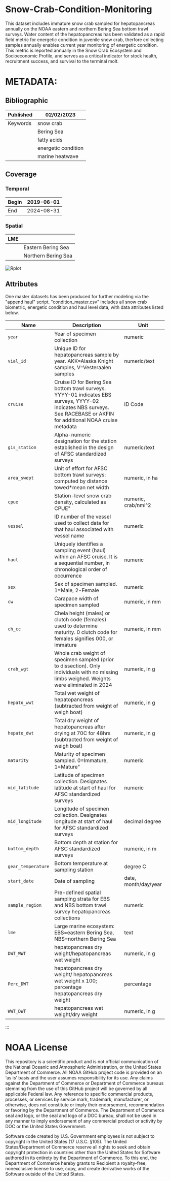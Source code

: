 # Snow-Crab-Condition-Monitoring
This dataset includes immature snow crab sampled for hepatopancreas annually on the NOAA eastern and northern Bering Sea bottom trawl surveys. Water content of the hepatopancreas has been validated as a rapid field metric for energetic condition in juvenile snow crab, therfore collecting samples annually enables current year monitoring of energetic condition. This metric is reported annually in the Snow Crab Ecosystem and Socioeconomic Profile, and serves as a critical indicator for stock health, recruitment success, and survival to the terminal molt. 

# METADATA:

Bibliographic
-------------

| Published     | 02/02/2023   |
| ------------- | ------------- |
| Keywords      | snow crab |
|               |   Bering Sea |
|               |  fatty acids |
|               | energetic condition |
|               | marine heatwave |

 

Coverage
--------

### Temporal

| Begin    | 2019-06-01 |
| ------------- | ------|
| End   | 2024-08-31 |

 
 

### Spatial

| LME     |                     |
| ------------- | ------------- |
|                | Eastern Bering Sea |
|               |   Northern Bering Sea |

![Rplot](https://github.com/Erin-Fedewa-NOAA/Snow-Crab-Condition/blob/main/figures/data%20exploration/n_year.png?raw=true)



Attributes
----------
One master datasets has been produced for further modeling via the "append haul" script. "condition_master.csv" includes all snow crab biometric, energetic condition and haul level data, with data attributes listed below. 

| Name    |    Description   |   Unit    |
| ------- | ---------------- | ---------- |
| `year`     |        Year of specimen collection | numeric
|  `vial_id`    |    Unique ID for hepatopancreas sample by year. AKK=Alaska Knight samples, V=Vesteraalen samples   |   numeric/text
| `cruise` | Cruise ID for Bering Sea bottom trawl surveys. YYYY-01 indicates EBS surveys, YYYY-02 indicates NBS surveys. See RACEBASE or AKFIN for additional NOAA cruise metadata  |   ID Code
| `gis_station`   | Alpha-numeric designation for the station established in the design of AFSC standardized surveys | numeric/text   
| `area_swept`   |   Unit of effort for AFSC bottom trawl surveys: computed by distance towed*mean net width   | numeric, in ha
|  `cpue`   |   Station-level snow crab density, calculated as CPUE"   |   numeric, crab/nmi^2
|  `vessel`  |     ID number of the vessel used to collect data for that haul associated with vessel name    |   numeric
|  `haul`      |  Uniquely identifies a sampling event (haul) within an AFSC cruise. It is a sequential number, in chronological order of occurrence |  numeric
|  `sex` | Sex of specimen sampled. 1=Male, 2-Female   |  numeric
|  `cw`  |  Carapace width of specimen sampled | numeric, in mm
|  `ch_cc`   |   Chela height (males) or clutch code (females) used to determine maturity. 0 clutch code for females signifies 000, or immature   | numeric, in mm
 | `crab_wgt`  |   Whole crab weight of specimen sampled (prior to dissection). Only individuals with no missing limbs weighed. Weights were eliminated in 2024 | numeric, in g
|  `hepato_wwt`    | Total wet weight of hepatopancreas (subtracted from weight of weigh boat)  | numeric, in g
|  `hepato_dwt`    |Total dry weight of hepatopancreas after drying at 70C for 48hrs (subtracted from weight of weigh boat)  | numeric, in g
|  `maturity`  |  Maturity of specimen sampled. 0=Immature, 1=Mature"  | numeric                                                                                        
| `mid_latitude`       |   Latitude of specimen collection. Designates latitude at start of haul for AFSC standardized surveys    | numeric
|  `mid_longitude`    | Longitude of specimen collection. Designates longitude at start of haul for AFSC standardized surveys | decimal degree
 | `bottom_depth`    |    Bottom depth at station for AFSC standardized surveys  | numeric, in m
|  `gear_temperature`   |    Bottom temperature at sampling station | degree C
 | `start_date`     |        Date of sampling | date, month/day/year
 | `sample_region`     |        Pre-defined spatial sampling strata for EBS and NBS bottom trawl survey hepatopancreas collections | numeric
|  `lme` |   Large marine ecosystem: EBS=eastern Bering Sea, NBS=northern Bering Sea   |  text
|  `DWT_WWT` |   hepatopancreas dry weight/hepatopancreas wet weight   |  numeric, in g
|  `Perc_DWT` |   hepatopancreas dry weight/ hepatopancreas wet weight x 100; percentage hepatopancreas dry weight    |  percentage
|  `WWT_DWT` |   hepatopancreas wet weight/dry weight    |  numeric, in g

:::

 
   # NOAA License
This repository is a scientific product and is not official communication of the National Oceanic and Atmospheric Administration, or the United States Department of Commerce. All NOAA GitHub project code is provided on an ‘as is’ basis and the user assumes responsibility for its use. Any claims against the Department of Commerce or Department of Commerce bureaus stemming from the use of this GitHub project will be governed by all applicable Federal law. Any reference to specific commercial products, processes, or services by service mark, trademark, manufacturer, or otherwise, does not constitute or imply their endorsement, recommendation or favoring by the Department of Commerce. The Department of Commerce seal and logo, or the seal and logo of a DOC bureau, shall not be used in any manner to imply endorsement of any commercial product or activity by DOC or the United States Government.

Software code created by U.S. Government employees is not subject to copyright in the United States (17 U.S.C. §105). The United States/Department of Commerce reserve all rights to seek and obtain copyright protection in countries other than the United States for Software authored in its entirety by the Department of Commerce. To this end, the Department of Commerce hereby grants to Recipient a royalty-free, nonexclusive license to use, copy, and create derivative works of the Software outside of the United States.
